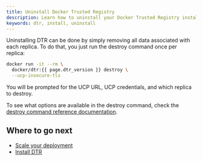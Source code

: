 ```yaml
---
title: Uninstall Docker Trusted Registry
description: Learn how to uninstall your Docker Trusted Registry installation.
keywords: dtr, install, uninstall
---
```


Uninstalling DTR can be done by simply removing all data associated with each
replica. To do that, you just run the destroy command once per replica:

```bash
docker run -it --rm \
  docker/dtr:{{ page.dtr_version }} destroy \
  --ucp-insecure-tls
```

You will be prompted for the UCP URL, UCP credentials, and which replica to
destroy.

To see what options are available in the destroy command, check the
[destroy command reference documentation](/reference/dtr/2.6/cli/destroy.md).

## Where to go next

- [Scale your deployment](../configure/set-up-high-availability.md)
- [Install DTR](index.md)
